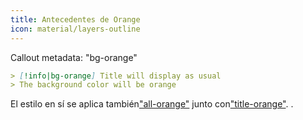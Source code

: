 ```yaml
---
title: Antecedentes de Orange
icon: material/layers-outline
---
```


Callout metadata: "bg-orange"

```md
> [!info|bg-orange] Title will display as usual
> The background color will be orange
```

El estilo en sí se aplica también["all-orange"](../combined-styling/page-8.md)
junto con["title-orange"](../title-styling/page-8.md).
.

